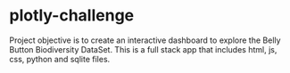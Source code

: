 # plotly-challenge
Project objective is to create an interactive dashboard to explore the Belly Button Biodiversity DataSet. This is a full stack app that includes html, js, css, python and sqlite files. 
